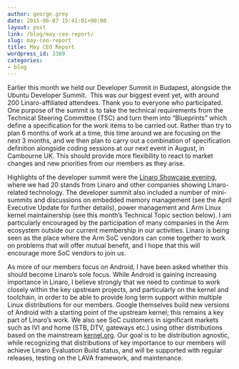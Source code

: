 ```yaml
---
author: george.grey
date: 2011-06-07 15:41:01+00:00
layout: post
link: /blog/may-ceo-report/
slug: may-ceo-report
title: May CEO Report
wordpress_id: 3389
categories:
- blog
---
```


Earlier this month we held our Developer Summit in Budapest, alongside the Ubuntu Developer Summit.  This was our biggest event yet, with around 200 Linaro-affiliated attendees. Thank you to everyone who participated. One purpose of the summit is to take the technical requirements from the Technical Steering Committee (TSC) and turn them into “Blueprints” which define a specification for the work items to be carried out. Rather than try to plan 6 months of work at a time, this time around we are focusing on the next 3 months, and we then plan to carry out a combination of specification definition alongside coding sessions at our next event in August, in Cambourne UK. This should provide more flexibility to react to market changes and new priorities from our members as they arise.

Highlights of the developer summit were the [Linaro Showcase evening](/blog/highlights-from-linaro-technical-showcase/), where we had 20 stands from Linaro and other companies showing Linaro-related technology. The developer summit also included a number of mini-summits and discussions on embedded memory management (see the April Executive Update for further details), power management and Arm Linux kernel maintainership (see this month’s Technical Topic section below). I am particularly encouraged by the participation of many companies in the Arm ecosystem outside our current membership in our activities. Linaro is being seen as the place where the Arm SoC vendors can come together to work on problems that will offer mutual benefit, and I hope that this will encourage more SoC vendors to join us.

As more of our members focus on Android, I have been asked whether this should become Linaro’s sole focus. While Android is gaining increasing importance in Linaro, I believe strongly that we need to continue to work closely within the key upstream projects, and particularly on the kernel and toolchain, in order to be able to provide long term support within multiple Linux distributions for our members. Google themselves build new versions of Android with a starting point of the upstream kernel; this remains a key part of Linaro’s work. We also see SoC customers in significant markets such as IVI and home (STB, DTV, gateways etc.) using other distributions based on the mainstream [kernel.org](http://kernel.org/). Our goal is to be distribution agnostic, while recognizing that distributions of key importance to our members will achieve Linaro Evaluation Build status, and will be supported with regular releases, testing on the LAVA framework, and maintenance.
